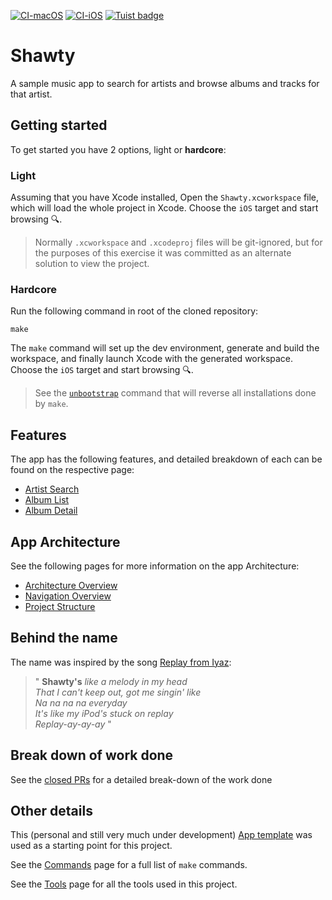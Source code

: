 [![CI-macOS](https://github.com/annasbananas/shawty/actions/workflows/ci-macos.yml/badge.svg)](https://github.com/annasbananas/shawty/actions/workflows/ci-macos.yml)
[![CI-iOS](https://github.com/annasbananas/shawty/actions/workflows/ci-ios.yml/badge.svg)](https://github.com/annasbananas/shawty/actions/workflows/ci-ios.yml)
[![Tuist badge](https://img.shields.io/badge/Powered%20by-Tuist-blue)](https://tuist.io)

# Shawty
A sample music app to search for artists and browse albums and tracks for that artist.

## Getting started
To get started you have 2 options, light or **hardcore**:

### Light
Assuming that you have Xcode installed,
Open the `Shawty.xcworkspace` file, which will load the whole project in Xcode.
Choose the `iOS` target and start browsing 🔍.

> Normally `.xcworkspace` and `.xcodeproj` files will be git-ignored, but for the purposes of this exercise it was committed as an alternate solution to view the project.

### Hardcore
Run the following command in root of the cloned repository:

```shell
make
```

The `make` command will set up the dev environment, generate and build the workspace, and finally launch Xcode with the generated workspace.
Choose the `iOS` target and start browsing 🔍.

> See the [`unbootstrap`](Documentation/Commands.md#unisntalling) command that will reverse all installations done by `make`.

## Features
The app has the following features, and detailed breakdown of each can be found on the respective page:
- [Artist Search](Documentation/ArtistFeatureSpecs.md)
- [Album List](Documentation/AlbumListFeatureSpecs.md)
- [Album Detail](Documentation/AlbumDetailFeatureSpecs.md)

## App Architecture
See the following pages for more information on the app Architecture:
- [Architecture Overview](Documentation/ArchitectureOverview.md)
- [Navigation Overview](Documentation/NavigationOverview.md)
- [Project Structure](Documentation/ProjectStructure.md)

## Behind the name
The name was inspired by the song [Replay from Iyaz](https://g.co/kgs/M1eW5e):

>" **Shawty's** _like a melody in my head \
> That I can't keep out, got me singin' like \
> Na na na na everyday \
> It's like my iPod's stuck on replay \
> Replay-ay-ay-ay_  "

## Break down of work done
See the [closed PRs](https://github.com/annasbananas/shawty/pulls?q=is%3Apr+is%3Aclosed) for a detailed break-down of the work done

## Other details
This (personal and still very much under development) [App template](https://github.com/andrelouw/app-template) was used as a starting point for this project.

See the [Commands](Documentation/Commands.md) page for a full list of `make` commands.

See the [Tools](Documentation/Tools.md) page for all the tools used in this project.
